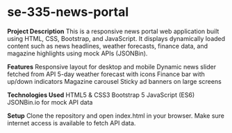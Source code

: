 # se-335-news-portal

**Project Description**
This is a responsive news portal web application built using HTML, CSS, Bootstrap, and JavaScript. It displays dynamically loaded content such as news headlines, weather forecasts, finance data, and magazine highlights using mock APIs (JSONBin).


**Features**
Responsive layout for desktop and mobile
Dynamic news slider fetched from API
5-day weather forecast with icons
Finance bar with up/down indicators
Magazine carousel
Sticky ad banners on large screens


**Technologies Used**
HTML5 & CSS3
Bootstrap 5
JavaScript (ES6)
JSONBin.io for mock API data


**Setup**
Clone the repository and open index.html in your browser. Make sure internet access is available to fetch API data.